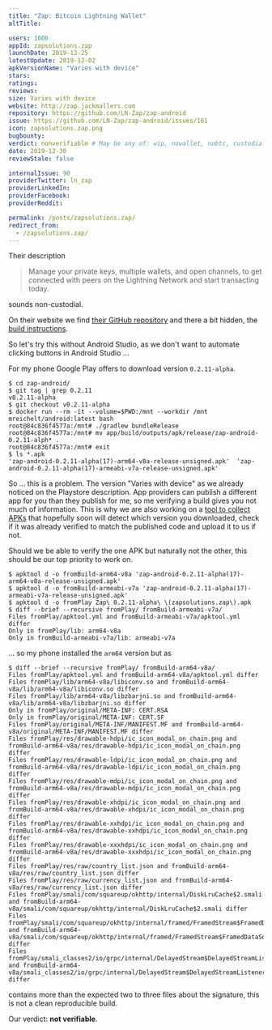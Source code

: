 ```yaml
---
title: "Zap: Bitcoin Lightning Wallet"
altTitle: 

users: 1000
appId: zapsolutions.zap
launchDate: 2019-12-25
latestUpdate: 2019-12-02
apkVersionName: "Varies with device"
stars: 
ratings: 
reviews: 
size: Varies with device
website: http://zap.jackmallers.com
repository: https://github.com/LN-Zap/zap-android
issue: https://github.com/LN-Zap/zap-android/issues/161
icon: zapsolutions.zap.png
bugbounty: 
verdict: nonverifiable # May be any of: wip, nowallet, nobtc, custodial, nosource, nonverifiable, verifiable, bounty
date: 2019-12-30
reviewStale: false

internalIssue: 90
providerTwitter: ln_zap
providerLinkedIn: 
providerFacebook: 
providerReddit: 

permalink: /posts/zapsolutions.zap/
redirect_from:
  - /zapsolutions.zap/
---
```



Their description

> Manage your private keys, multiple wallets, and open channels, to get
  connected with peers on the Lightning Network and start transacting today.

sounds non-custodial.

On their website we find [their GitHub repository](https://github.com/LN-Zap/zap-android)
and there a bit hidden, the [build instructions](https://github.com/LN-Zap/zap-android/blob/master/docs/INSTALL.md#build-apk-and-install-it-later-on-phone).

So let's try this without Android Studio, as we don't want to automate clicking
buttons in Android Studio ...

For my phone Google Play offers to download version `0.2.11-alpha`.

```
$ cd zap-android/
$ git tag | grep 0.2.11
v0.2.11-alpha
$ git checkout v0.2.11-alpha 
$ docker run --rm -it --volume=$PWD:/mnt --workdir /mnt mreichelt/android:latest bash
root@84c836f4577a:/mnt# ./gradlew bundleRelease
root@84c836f4577a:/mnt# mv app/build/outputs/apk/release/zap-android-0.2.11-alph* .
root@84c836f4577a:/mnt# exit
$ ls *.apk
'zap-android-0.2.11-alpha(17)-arm64-v8a-release-unsigned.apk'  'zap-android-0.2.11-alpha(17)-armeabi-v7a-release-unsigned.apk'
```

So ... this is a problem. The version "Varies with device" as we already noticed
on the Playstore description. App providers can publish a different app for you
than they publish for me, so me verifying a build gives you not much of
information. This is why we are also working on a
[tool to collect APKs](https://gitlab.com/walletscrutiny/walletscrutinyandroid)
that hopefully soon will detect which version you downloaded, check if it was
already verified to match the published code and upload it to us if not.

Should we be able to verify the one APK but naturally not the other, this should
be our top priority to work on.

```
$ apktool d -o fromBuild-arm64-v8a 'zap-android-0.2.11-alpha(17)-arm64-v8a-release-unsigned.apk'
$ apktool d -o fromBuild-armeabi-v7a 'zap-android-0.2.11-alpha(17)-armeabi-v7a-release-unsigned.apk'
$ apktool d -o fromPlay Zap\ 0.2.11-alpha\ \(zapsolutions.zap\).apk 
$ diff --brief --recursive fromPlay/ fromBuild-armeabi-v7a/
Files fromPlay/apktool.yml and fromBuild-armeabi-v7a/apktool.yml differ
Only in fromPlay/lib: arm64-v8a
Only in fromBuild-armeabi-v7a/lib: armeabi-v7a
```

... so my phone installed the `arm64` version but as

```
$ diff --brief --recursive fromPlay/ fromBuild-arm64-v8a/
Files fromPlay/apktool.yml and fromBuild-arm64-v8a/apktool.yml differ
Files fromPlay/lib/arm64-v8a/libiconv.so and fromBuild-arm64-v8a/lib/arm64-v8a/libiconv.so differ
Files fromPlay/lib/arm64-v8a/libzbarjni.so and fromBuild-arm64-v8a/lib/arm64-v8a/libzbarjni.so differ
Only in fromPlay/original/META-INF: CERT.RSA
Only in fromPlay/original/META-INF: CERT.SF
Files fromPlay/original/META-INF/MANIFEST.MF and fromBuild-arm64-v8a/original/META-INF/MANIFEST.MF differ
Files fromPlay/res/drawable-hdpi/ic_icon_modal_on_chain.png and fromBuild-arm64-v8a/res/drawable-hdpi/ic_icon_modal_on_chain.png differ
Files fromPlay/res/drawable-ldpi/ic_icon_modal_on_chain.png and fromBuild-arm64-v8a/res/drawable-ldpi/ic_icon_modal_on_chain.png differ
Files fromPlay/res/drawable-mdpi/ic_icon_modal_on_chain.png and fromBuild-arm64-v8a/res/drawable-mdpi/ic_icon_modal_on_chain.png differ
Files fromPlay/res/drawable-xhdpi/ic_icon_modal_on_chain.png and fromBuild-arm64-v8a/res/drawable-xhdpi/ic_icon_modal_on_chain.png differ
Files fromPlay/res/drawable-xxhdpi/ic_icon_modal_on_chain.png and fromBuild-arm64-v8a/res/drawable-xxhdpi/ic_icon_modal_on_chain.png differ
Files fromPlay/res/drawable-xxxhdpi/ic_icon_modal_on_chain.png and fromBuild-arm64-v8a/res/drawable-xxxhdpi/ic_icon_modal_on_chain.png differ
Files fromPlay/res/raw/country_list.json and fromBuild-arm64-v8a/res/raw/country_list.json differ
Files fromPlay/res/raw/currency_list.json and fromBuild-arm64-v8a/res/raw/currency_list.json differ
Files fromPlay/smali/com/squareup/okhttp/internal/DiskLruCache$2.smali and fromBuild-arm64-v8a/smali/com/squareup/okhttp/internal/DiskLruCache$2.smali differ
Files fromPlay/smali/com/squareup/okhttp/internal/framed/FramedStream$FramedDataSource.smali and fromBuild-arm64-v8a/smali/com/squareup/okhttp/internal/framed/FramedStream$FramedDataSource.smali differ
Files fromPlay/smali_classes2/io/grpc/internal/DelayedStream$DelayedStreamListener.smali and fromBuild-arm64-v8a/smali_classes2/io/grpc/internal/DelayedStream$DelayedStreamListener.smali differ
```

contains more than the expected two to three files about the signature, this is
not a clean reproducible build.

Our verdict: **not verifiable**.
